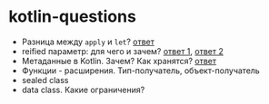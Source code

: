 # kotlin-questions

* Разница между `apply` и `let`? [ответ](https://medium.com/@elye.project/mastering-kotlin-standard-functions-run-with-let-also-and-apply-9cd334b0ef84)
* reified параметр: для чего и зачем? [ответ 1](https://kotlinlang.org/docs/reference/inline-functions.html#reified-type-parameters), [ответ 2](https://stackoverflow.com/questions/45949584/how-does-the-reified-keyword-in-kotlin-work)
* Метаданные в Kotlin. Зачем? Как хранятся? [ответ](https://speakerdeck.com/takhion/exploiting-kotlin-metadata-plus-annotation-processing)
* Функции - расширения. Тип-получатель, объект-получатель
* sealed class
* data class. Какие ограничения?
